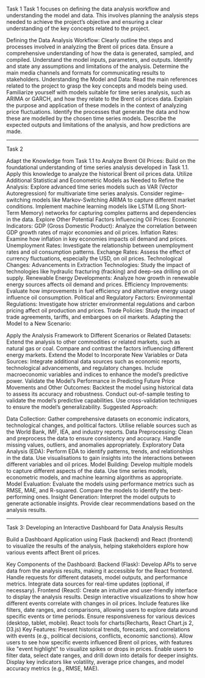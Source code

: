 Task 1
Task 1 focuses on defining the data analysis workflow and understanding the model and data. This involves planning the analysis steps needed to achieve the project’s objective and ensuring a clear understanding of the key concepts related to the project.

Defining the Data Analysis Workflow:
Clearly outline the steps and processes involved in analyzing the Brent oil prices data.
Ensure a comprehensive understanding of how the data is generated, sampled, and compiled.
Understand the model inputs, parameters, and outputs.
Identify and state any assumptions and limitations of the analysis.
Determine the main media channels and formats for communicating results to stakeholders.
Understanding the Model and Data:
Read the main references related to the project to grasp the key concepts and models being used.
Familiarize yourself with models suitable for time series analysis, such as ARIMA or GARCH, and how they relate to the Brent oil prices data.
Explain the purpose and application of these models in the context of analyzing price fluctuations.
Identify the processes that generate the data and how these are modelled by the chosen time series models.
Describe the expected outputs and limitations of the analysis, and how predictions are made.

----------------------------------------------
Task 2

Adapt the Knowledge from Task 1.1 to Analyze Brent Oil Prices:
Build on the foundational understanding of time series analysis developed in Task 1.1.
Apply this knowledge to analyze the historical Brent oil prices data.
Utilize Additional Statistical and Econometric Models as Needed to Refine the Analysis:
Explore advanced time series models such as VAR (Vector Autoregression) for multivariate time series analysis.
Consider regime-switching models like Markov-Switching ARIMA to capture different market conditions.
Implement machine learning models like LSTM (Long Short-Term Memory) networks for capturing complex patterns and dependencies in the data.
Explore Other Potential Factors Influencing Oil Prices:
Economic Indicators:
GDP (Gross Domestic Product): Analyze the correlation between GDP growth rates of major economies and oil prices.
Inflation Rates: Examine how inflation in key economies impacts oil demand and prices.
Unemployment Rates: Investigate the relationship between unemployment rates and oil consumption patterns.
Exchange Rates: Assess the effect of currency fluctuations, especially the USD, on oil prices.
Technological Changes:
Advancements in Extraction Technologies: Study the impact of technologies like hydraulic fracturing (fracking) and deep-sea drilling on oil supply.
Renewable Energy Developments: Analyze how growth in renewable energy sources affects oil demand and prices.
Efficiency Improvements: Evaluate how improvements in fuel efficiency and alternative energy usage influence oil consumption.
Political and Regulatory Factors:
Environmental Regulations: Investigate how stricter environmental regulations and carbon pricing affect oil production and prices.
Trade Policies: Study the impact of trade agreements, tariffs, and embargoes on oil markets.
Adapting the Model to a New Scenario:

Apply the Analysis Framework to Different Scenarios or Related Datasets:
Extend the analysis to other commodities or related markets, such as natural gas or coal.
Compare and contrast the factors influencing different energy markets.
Extend the Model to Incorporate New Variables or Data Sources:
Integrate additional data sources such as economic reports, technological advancements, and regulatory changes.
Include macroeconomic variables and indices to enhance the model’s predictive power.
Validate the Model’s Performance in Predicting Future Price Movements and Other Outcomes:
Backtest the model using historical data to assess its accuracy and robustness.
Conduct out-of-sample testing to validate the model’s predictive capabilities.
Use cross-validation techniques to ensure the model’s generalizability.
Suggested Approach:

Data Collection:
Gather comprehensive datasets on economic indicators, technological changes, and political factors.
Utilise reliable sources such as the World Bank, IMF, IEA, and industry reports.
Data Preprocessing:
Clean and preprocess the data to ensure consistency and accuracy.
Handle missing values, outliers, and anomalies appropriately.
Exploratory Data Analysis (EDA):
Perform EDA to identify patterns, trends, and relationships in the data.
Use visualisations to gain insights into the interactions between different variables and oil prices.
Model Building:
Develop multiple models to capture different aspects of the data.
Use time series models, econometric models, and machine learning algorithms as appropriate.
Model Evaluation:
Evaluate the models using performance metrics such as RMSE, MAE, and R-squared.
Compare the models to identify the best-performing ones.
Insight Generation:
Interpret the model outputs to generate actionable insights.
Provide clear recommendations based on the analysis results.

-----------------------------------------------
Task 3: Developing an Interactive Dashboard for Data Analysis Results

Build a Dashboard Application using Flask (backend) and React (frontend) to visualize the results of the analysis, helping stakeholders explore how various events affect Brent oil prices.

Key Components of the Dashboard:
Backend (Flask):
Develop APIs to serve data from the analysis results, making it accessible for the React frontend.
Handle requests for different datasets, model outputs, and performance metrics.
Integrate data sources for real-time updates (optional, if necessary).
Frontend (React):
Create an intuitive and user-friendly interface to display the analysis results.
Design interactive visualizations to show how different events correlate with changes in oil prices.
Include features like filters, date ranges, and comparisons, allowing users to explore data around specific events or time periods.
Ensure responsiveness for various devices (desktop, tablet, mobile).
React tools for charts(Recharts, React Chart.js 2, D3.js)
Key Features:
Present historical trends, forecasts, and correlations with events (e.g., political decisions, conflicts, economic sanctions).
Allow users to see how specific events influenced Brent oil prices, with features like "event highlight" to visualize spikes or drops in prices.
Enable users to filter data, select date ranges, and drill down into details for deeper insights.
Display key indicators like volatility, average price changes, and model accuracy metrics (e.g., RMSE, MAE).

